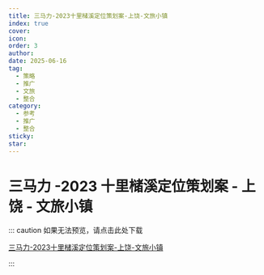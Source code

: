 ```yaml
---
title: 三马力-2023十里槠溪定位策划案-上饶-文旅小镇
index: true
cover: 
icon: 
order: 3
author: 
date: 2025-06-16
tag:
  - 策略
  - 推广
  - 文旅
  - 整合
category:
  - 参考
  - 推广
  - 整合
sticky: 
star: 
---
```


# 三马力 -2023 十里槠溪定位策划案 - 上饶 - 文旅小镇

::: caution 如果无法预览，请点击此处下载

[三马力-2023十里槠溪定位策划案-上饶-文旅小镇](https://r2qq.24811213.xyz/dichan/00精品-价值IP-三马力-2023十里槠溪定位策划案-上饶-文旅小镇-141P.pdf)

:::

<PDF url="https://r2qq.24811213.xyz/dichan/00精品-价值IP-三马力-2023十里槠溪定位策划案-上饶-文旅小镇-141P.pdf" />
